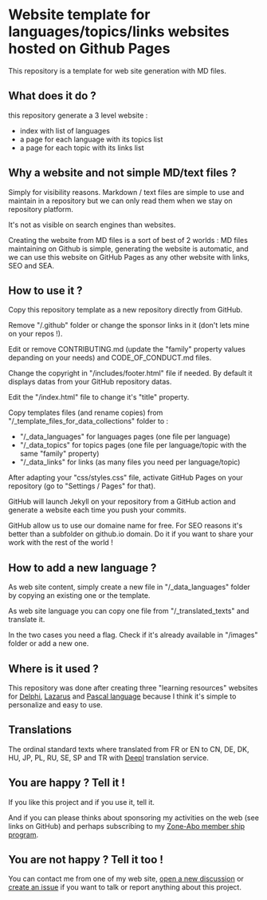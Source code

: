 # Website template for languages/topics/links websites hosted on Github Pages

This repository is a template for web site generation with MD files.

## What does it do ?

this repository generate a 3 level website :
- index with list of languages
- a page for each language with its topics list
- a page for each topic with its links list

## Why a website and not simple MD/text files ?

Simply for visibility reasons. Markdown / text files are simple to use and maintain in a repository but we can only read them when we stay on repository platform.

It's not as visible on search engines than websites.

Creating the website from MD files is a sort of best of 2 worlds : MD files maintaining on Github is simple, generating the website is automatic, and we can use this website on GitHub Pages as any other website with links, SEO and SEA.

## How to use it ?

Copy this repository template as a new repository directly from GitHub.

Remove "/.github" folder or change the sponsor links in it (don't lets mine on your repos !).

Edit or remove CONTRIBUTING.md (update the "family" property values depanding on your needs) and CODE_OF_CONDUCT.md files.

Change the copyright in "/includes/footer.html" file if needed. By default it displays datas from your GitHub repository datas.

Edit the "/index.html" file to change it's "title" property.

Copy templates files (and rename copies) from "/_template_files_for_data_collections" folder to :
* "/_data_languages" for languages pages (one file per language)
* "/_data_topics" for topics pages (one file per language/topic with the same "family" property)
* "/_data_links" for links (as many files you need per language/topic)

After adapting your "css/styles.css" file, activate GitHub Pages on your repository (go to "Settings / Pages" for that).

GitHub will launch Jekyll on your repository from a GitHub action and generate a website each time you push your commits.

GitHub allow us to use our domaine name for free. For SEO reasons it's better than a subfolder on github.io domain. Do it if you want to share your work with the rest of the world !

## How to add a new language ?

As web site content, simply create a new file in "/_data_languages" folder by copying an existing one or the template.

As web site language you can copy one file from "/_translated_texts" and translate it.

In the two cases you need a flag. Check if it's already available in "/images" folder or add a new one.

## Where is it used ?

This repository was done after creating three "learning resources" websites for [Delphi](https://developpeurpascal.github.io/Delphi-Learning-Resources/), [Lazarus](https://developpeurpascal.github.io/Lazarus-Learning-Resources/) and [Pascal language](https://developpeurpascal.github.io/Pascal-Learning-Resources/) because I think it's simple to personalize and easy to use.

## Translations

The ordinal standard texts where translated from FR or EN to CN, DE, DK, HU, JP, PL, RU, SE, SP and TR with [Deepl](https://deepl.com) translation service.

## You are happy ? Tell it !

If you like this project and if you use it, tell it.

And if you can please thinks about sponsoring my activities on the web (see links on GitHub) and perhaps subscribing to my [Zone-Abo member ship program](https://zone-abo.fr).

## You are not happy ? Tell it too !

You can contact me from one of my web site, [open a new discussion](https://github.com/DeveloppeurPascal/GitHubPages-Learning-Resources-Template/discussions) or [create an issue](https://github.com/DeveloppeurPascal/GitHubPages-Learning-Resources-Template/issues) if you want to talk or report anything about this project.
